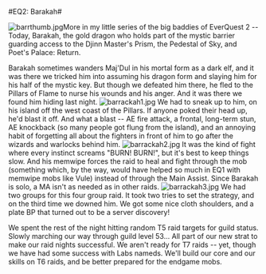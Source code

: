 #EQ2: Barakah#

![barrthumb.jpg](http://westkarana.com/wp-content/uploads/2007/02/barrthumb.jpg)More in my little series of the big baddies of EverQuest 2 -- Today, Barakah, the gold dragon who holds part of the mystic barrier guarding access to the Djinn Master's Prism, the Pedestal of Sky, and Poet's Palace: Return.

Barakah sometimes wanders Maj'Dul in his mortal form as a dark elf, and it was there we tricked him into assuming his dragon form and slaying him for his half of the mystic key. But though we defeated him there, he fled to the Pillars of Flame to nurse his wounds and his anger. And it was there we found him hiding last night.
![barrackah1.jpg](http://westkarana.com/wp-content/uploads/2007/02/barrackah1.jpg)
We had to sneak up to him, on his island off the west coast of the Pillars. If anyone poked their head up, he'd blast it off. And what a blast -- AE fire attack, a frontal, long-term stun, AE knockback (so many people got flung from the island), and an annoying habit of forgetting all about the fighters in front of him to go after the wizards and warlocks behind him.
![barrackah2.jpg](http://westkarana.com/wp-content/uploads/2007/02/barrackah2.jpg)
It was the kind of fight where every instinct screams "BURN! BURN!", but it's best to keep things slow. And his memwipe forces the raid to heal and fight through the mob (something which, by the way, would have helped so much in EQ1 with memwipe mobs like Vule) instead of through the Main Assist. Since Barakah is solo, a MA isn't as needed as in other raids.
![barrackah3.jpg](http://westkarana.com/wp-content/uploads/2007/02/barrackah3.jpg)
We had two groups for this four group raid. It took two tries to set the strategy, and on the third time we downed him. We got some nice cloth shoulders, and a plate BP that turned out to be a server discovery!

We spent the rest of the night hitting random T5 raid targets for guild status. Slowly marching our way through guild level 53... All part of our new strat to make our raid nights successful. We aren't ready for T7 raids -- yet, though we have had some success with Labs nameds. We'll build our core and our skills on T6 raids, and be better prepared for the endgame mobs.
